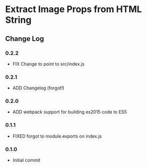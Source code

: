 # Extract Image Props from HTML String

## Change Log

### 0.2.2
* FIX Change to point to src/index.js

### 0.2.1
* ADD Changelog (forgot!)

### 0.2.0
* ADD webpack support for building es2015 code to ES5

### 0.1.1
* FIXED forgot to module.exports on index.js

### 0.1.0
* Initial commit